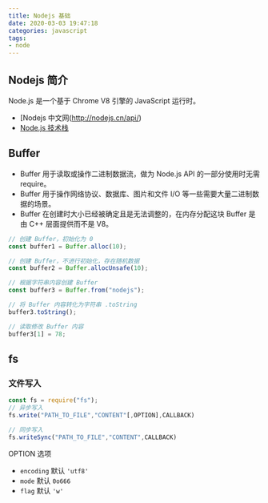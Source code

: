 ```yaml
---
title: Nodejs 基础
date: 2020-03-03 19:47:18
categories: javascript
tags:
- node
---
```


## Nodejs  简介

Node.js 是一个基于 Chrome V8 引擎的 JavaScript 运行时。

* [Nodejs 中文网(http://nodejs.cn/api/)
* [Node.js 技术栈](https://www.nodejs.red/)

<!-- more -->

## Buffer

* Buffer 用于读取或操作二进制数据流，做为 Node.js API 的一部分使用时无需 require。
* Buffer 用于操作网络协议、数据库、图片和文件 I/O 等一些需要大量二进制数据的场景。
* Buffer 在创建时大小已经被确定且是无法调整的，在内存分配这块 Buffer 是由 C++ 层面提供而不是 V8。

```js
// 创建 Buffer，初始化为 0
const buffer1 = Buffer.alloc(10);

// 创建 Buffer，不进行初始化，存在随机数据
const buffer2 = Buffer.allocUnsafe(10);

// 根据字符串内容创建 Buffer
const buffer3 = Buffer.from("nodejs");

// 将 Buffer 内容转化为字符串 .toString
buffer3.toString();

// 读取修改 Buffer 内容
buffer3[1] = 78;
```

## fs


### 文件写入

```js
const fs = require("fs");
// 异步写入
fs.write("PATH_TO_FILE","CONTENT"[,OPTION],CALLBACK)

// 同步写入
fs.writeSync("PATH_TO_FILE","CONTENT",CALLBACK)
```

OPTION 选项
* `encoding` 默认 `'utf8'`
* `mode` 默认  `0o666`
* `flag` 默认 `'w'`